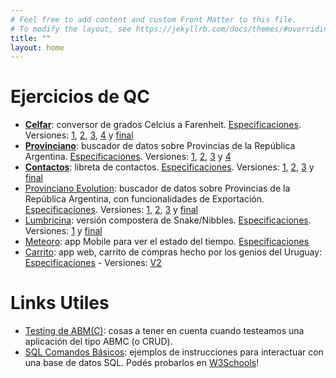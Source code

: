 ```yaml
---
# Feel free to add content and custom Front Matter to this file.
# To modify the layout, see https://jekyllrb.com/docs/themes/#overriding-theme-defaults
title: ""
layout: home
---
```

# Ejercicios de QC
	
  * **[Celfar][celfar]**: conversor de grados Celcius a Farenheit.
	[Especificaciones][celfar-specs]. 
	Versiones: [1][celfar-v1], [2][celfar-v2], [3][celfar-v3], [4][celfar-v4] y [final][celfar-v5]
  * **[Provinciano][provinciano]**: buscador de datos sobre Provincias de la República Argentina. 
	[Especificaciones][provinciano-specs].
	Versiones: [1][provinciano-v1], [2][provinciano-v2], [3][provinciano-v3] y [4][provinciano-v4]
  * **[Contactos][contactos]**: libreta de contactos. 
	[Especificaciones][contactos-specs].
	Versiones: [1][contactos-v1], [2][contactos-v2], [3][contactos-v3] y [final][contactos-v4]
  * [Provinciano Evolution][provinciano-e]: buscador de datos sobre Provincias de la República Argentina, con funcionalidades de Exportación.
	[Especificaciones][provinciano-e-specs].
	Versiones: [1][provinciano-e-v1], [2][provinciano-e-v2], [3][provinciano-e-v3] y [final][provinciano-e-v4]
  * [Lumbricina][lumbricina]: versión compostera de Snake/Nibbles. 
	[Especificaciones][lumbricina-specs]. Versiones: [1][lumbricina-v1] y [final][lumbricina-v2]
  * [Meteoro][meteoro]: app Mobile para ver el estado del tiempo. [Especificaciones][meteoro-specs]
  * [Carrito][carrito]: app web, carrito de compras hecho por los genios del Uruguay: [Especificaciones][carrito-specs] - Versiones: [V2][carrito-v2]

# Links Utiles

  * [Testing de ABM(C)](https://sites.google.com/site/nahualtandil/contenidos/testing-de-abm-o-crud): cosas a tener en cuenta cuando testeamos una aplicación del tipo ABMC (o CRUD).
  * [SQL Comandos Básicos](https://mariadb.com/kb/es/basic-sql-statements/): ejemplos de instrucciones para interactuar con una base de datos SQL. Podés probarlos en [W3Schools](https://www.w3schools.com/sql/trysql.asp?filename=trysql_select_join)!


[celfar]: https://github.com/nahual/qc-celfar
[celfar-specs]: https://nahual.github.io/qc-celfar/especificaciones.html
[celfar-v1]: https://nahual.github.io/qc-celfar/?v=1
[celfar-v2]: https://nahual.github.io/qc-celfar/?v=2
[celfar-v3]: https://nahual.github.io/qc-celfar/?v=3
[celfar-v4]: https://nahual.github.io/qc-celfar/?v=4
[celfar-v5]: https://nahual.github.io/qc-celfar

[provinciano]: https://github.com/nahual/qc-provinciano
[provinciano-specs]: https://nahual.github.io/qc-provinciano/especificaciones.html
[provinciano-v1]: https://nahual.github.io/qc-provinciano/provinciano_1.html
[provinciano-v2]: https://nahual.github.io/qc-provinciano/provinciano_2.html
[provinciano-v3]: https://nahual.github.io/qc-provinciano/provinciano_3.html
[provinciano-v4]: https://nahual.github.io/qc-provinciano/provinciano_4.html

[contactos]: https://github.com/nahual/qc-contactos
[contactos-specs]: https://nahual.github.io/qc-contactos/especificaciones.html
[contactos-v1]: https://nahual.github.io/qc-contactos/contactos.html?v=1
[contactos-v2]: https://nahual.github.io/qc-contactos/contactos.html?v=2
[contactos-v3]: https://nahual.github.io/qc-contactos/contactos.html?v=3
[contactos-v4]: https://nahual.github.io/qc-contactos/contactos.html

[provinciano-e]: https://github.com/nahual/qc-provinciano-evolution
[provinciano-e-specs]: https://nahual.github.io/qc-provinciano-evolution/especificaciones.html
[provinciano-e-v1]: https://nahual.github.io/qc-provinciano-evolution/provinciano.html?v=1
[provinciano-e-v2]: https://nahual.github.io/qc-provinciano-evolution/provinciano.html?v=2
[provinciano-e-v3]: https://nahual.github.io/qc-provinciano-evolution/provinciano.html?v=3
[provinciano-e-v4]: https://nahual.github.io/qc-provinciano-evolution/provinciano.html

[lumbricina]: https://github.com/nahual/qc-lumbricina
[lumbricina-specs]: https://nahual.github.io/qc-lumbricina/especificaciones.html
[lumbricina-v1]: https://nahual.github.io/qc-lumbricina?v=1
[lumbricina-v2]: https://nahual.github.io/qc-lumbricina

[meteoro]: https://github.com/nahual/qc-meteoro
[meteoro-specs]: http://nahual.github.io/qc-meteoro/especificaciones.html

[carrito]: https://github.com/nahual/Carrito
[carrito-specs]: https://docs.google.com/document/d/148Vp85TWzvdr4O9U5Hv6QInIbk_J00zMvxFO_v5QS60/edit#heading=h.gjdgxs
[carrito-v2]: https://nahual-app-carrito.herokuapp.com/
